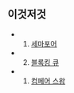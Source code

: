 ## 이것저것

- 01. [세마포어](./semaphore.md)
- 02. [블록킹 큐](./blocking_queue.md)
- 01. [컴페어 스왑](./compare_and_swap.md)

  



